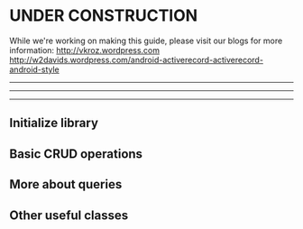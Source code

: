 # UNDER CONSTRUCTION #
While we're working on making this guide, please visit our blogs for more information:
http://vkroz.wordpress.com
http://w2davids.wordpress.com/android-activerecord-activerecord-android-style


---


---


---


## Initialize library ##


## Basic CRUD operations ##


## More about queries ##


## Other useful classes ##